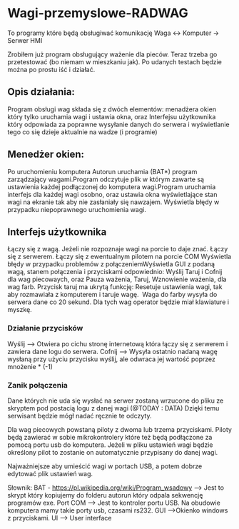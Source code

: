 # Wagi-przemyslowe-RADWAG
To programy które będą obsługiwać komunikację Waga &lt;-> Komputer -> Serwer HMI 

Zrobiłem już program obsługujący ważenie dla pieców.
Teraz trzeba go przetestować (bo niemam w mieszkaniu jak). Po udanych testach będzie można po prostu iść i działać.  

## Opis działania:
Program obsługi wag składa się z dwóch elementów: menadżera okien który tylko uruchamia wagi i ustawia okna, oraz Interfejsu użytkownika który odpowiada za poprawne wysyłanie danych do serwera i wyświetlanie tego co się dzieje aktualnie na wadze (i programie)
## Menedżer okien:
Po uruchomieniu komputera Autorun uruchamia (BAT*) program zarządzający wagami.Program odczytuje plik w którym zawarte są ustawienia każdej podłączonej do komputera wagi.Program uruchamia interfejs dla każdej wagi osobno, oraz ustawia okna wyświetlające stan wagi na ekranie tak aby nie zasłaniały się nawzajem. 
Wyświetla błędy w przypadku niepoprawnego uruchomienia wagi.
## Interfejs użytkownika
Łączy się z wagą. Jeżeli nie rozpoznaje wagi na porcie to daje znać. 
Łączy się z serwerem. 
Łączy się z ewentualnym pilotem na porcie COM 
Wyświetla błędy w przypadku problemów z połączeniemWyświetla GUI z podaną wagą, stanem połączenia i przyciskami odpowiednio: Wyślij Taruj i Cofnij dla wag piecowaych, oraz Pauza ważenia, Taruj, Wznowienie ważenia, dla wag farb. 
Przycisk taruj ma ukrytą funkcję: Resetuje ustawienia wagi, tak aby rozmawiała z komputerem i taruje wagę. 
Waga do farby wysyła do serwera dane co 20 sekund. Dla tych wag operator będzie miał klawiature i myszkę. 

### Działanie przycisków
Wyślij --> Otwiera po cichu stronę internetową która łączy się z serwerem i zawiera dane logu do serwera. 
Cofnij --> Wysyła ostatnio nadaną wagę wysłaną przy użyciu przycisku wyślij, ale odwraca jej wartość poprzez mnożenie * (-1)

### Zanik połączenia
Dane których nie uda się wysłać na serwer zostaną wrzucone do pliku ze skryptem pod postacią logu z danej wagi (@TODAY : DATA)
Dzięki temu serwisant będzie mógł nadać ręcznie te odczyty.

Dla wag piecowych powstaną piloty z dwoma lub trzema przyciskami. Piloty będą zawierać w sobie mikrokontrolery które też będą podłączone za pomocą portu usb do komputera. Jeżeli w pliku ustawień wagi będzie określony pilot to zostanie on automatycznie przypisany do danej wagi. 

Najważniejsze aby umieścić wagi w portach USB, a potem dobrze edytować plik ustawień wag. 

Słownik: BAT - https://pl.wikipedia.org/wiki/Program_wsadowy --> Jest to skrypt który kopiujemy do folderu autorun który odpala sekwencję programów exe. Port COM --> Jest to kontroler portu USB. Na obudowie komputera mamy takie porty usb, czasami rs232. GUI -->Okienko windows z przyciskami. UI --> User interface
